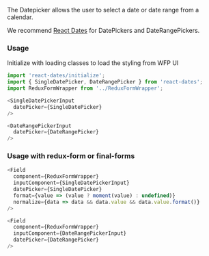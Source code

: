 The Datepicker allows the user to select a date or date range from a calendar.

We recommend [React Dates](https://github.com/airbnb/react-dates) for DatePickers and DateRangePickers.

### Usage

Initialize with loading classes to load the styling from WFP UI

```js
import 'react-dates/initialize';
import { SingleDatePicker, DateRangePicker } from 'react-dates';
import ReduxFormWrapper from '../ReduxFormWrapper';

<SingleDatePickerInput
  datePicker={SingleDatePicker}
/>

<DateRangePickerInput
  datePicker={DateRangePicker}
/>
```

### Usage with redux-form or final-forms

```js
<Field
  component={ReduxFormWrapper}
  inputComponent={SingleDatePickerInput}
  datePicker={SingleDatePicker}
  format={value => (value ? moment(value) : undefined)}
  normalize={data => data && data.value && data.value.format()}
/>
```

```js
<Field
  component={ReduxFormWrapper}
  inputComponent={DateRangePickerInput}
  datePicker={DateRangePicker}
/>
```